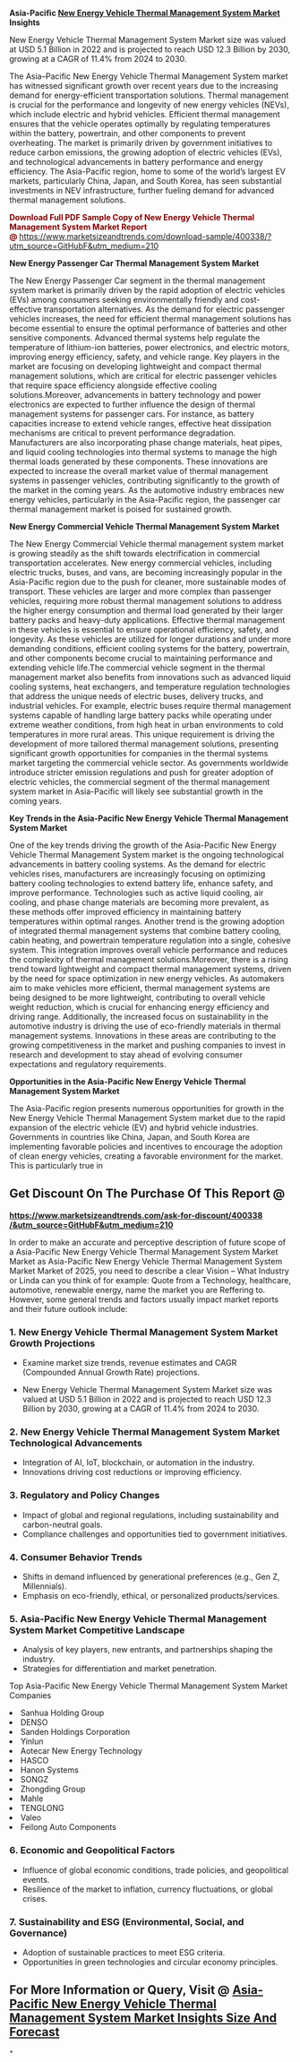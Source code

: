 <p><strong>Asia-Pacific&nbsp;<a href=""https://www.marketsizeandtrends.com/download-sample/400338/&amp;utm_source=GitHubF&amp;utm_medium=210"">New Energy Vehicle Thermal Management System Market</a> Insights</strong></p><p>New Energy Vehicle Thermal Management System Market size was valued at USD 5.1 Billion in 2022 and is projected to reach USD 12.3 Billion by 2030, growing at a CAGR of 11.4% from 2024 to 2030.</p><p><p>The Asia–Pacific New Energy Vehicle Thermal Management System market has witnessed significant growth over recent years due to the increasing demand for energy-efficient transportation solutions. Thermal management is crucial for the performance and longevity of new energy vehicles (NEVs), which include electric and hybrid vehicles. Efficient thermal management ensures that the vehicle operates optimally by regulating temperatures within the battery, powertrain, and other components to prevent overheating. The market is primarily driven by government initiatives to reduce carbon emissions, the growing adoption of electric vehicles (EVs), and technological advancements in battery performance and energy efficiency. The Asia-Pacific region, home to some of the world’s largest EV markets, particularly China, Japan, and South Korea, has seen substantial investments in NEV infrastructure, further fueling demand for advanced thermal management solutions. <p><strong><span style="color: #800000;">Download Full PDF Sample Copy of New Energy Vehicle Thermal Management System Market Report @</span>&nbsp;</strong><a href="https://www.marketsizeandtrends.com/download-sample/400338/?utm_source=GitHubF&amp;utm_medium=210" target="_blank">https://www.marketsizeandtrends.com/download-sample/400338/?utm_source=GitHubF&amp;utm_medium=210</a></p></p><p><strong>New Energy Passenger Car Thermal Management System Market</strong></p><p>The New Energy Passenger Car segment in the thermal management system market is primarily driven by the rapid adoption of electric vehicles (EVs) among consumers seeking environmentally friendly and cost-effective transportation alternatives. As the demand for electric passenger vehicles increases, the need for efficient thermal management solutions has become essential to ensure the optimal performance of batteries and other sensitive components. Advanced thermal systems help regulate the temperature of lithium-ion batteries, power electronics, and electric motors, improving energy efficiency, safety, and vehicle range. Key players in the market are focusing on developing lightweight and compact thermal management solutions, which are critical for electric passenger vehicles that require space efficiency alongside effective cooling solutions.Moreover, advancements in battery technology and power electronics are expected to further influence the design of thermal management systems for passenger cars. For instance, as battery capacities increase to extend vehicle ranges, effective heat dissipation mechanisms are critical to prevent performance degradation. Manufacturers are also incorporating phase change materials, heat pipes, and liquid cooling technologies into thermal systems to manage the high thermal loads generated by these components. These innovations are expected to increase the overall market value of thermal management systems in passenger vehicles, contributing significantly to the growth of the market in the coming years. As the automotive industry embraces new energy vehicles, particularly in the Asia-Pacific region, the passenger car thermal management market is poised for sustained growth.<p><strong>New Energy Commercial Vehicle Thermal Management System Market</strong></p><p>The New Energy Commercial Vehicle thermal management system market is growing steadily as the shift towards electrification in commercial transportation accelerates. New energy commercial vehicles, including electric trucks, buses, and vans, are becoming increasingly popular in the Asia-Pacific region due to the push for cleaner, more sustainable modes of transport. These vehicles are larger and more complex than passenger vehicles, requiring more robust thermal management solutions to address the higher energy consumption and thermal load generated by their larger battery packs and heavy-duty applications. Effective thermal management in these vehicles is essential to ensure operational efficiency, safety, and longevity. As these vehicles are utilized for longer durations and under more demanding conditions, efficient cooling systems for the battery, powertrain, and other components become crucial to maintaining performance and extending vehicle life.The commercial vehicle segment in the thermal management market also benefits from innovations such as advanced liquid cooling systems, heat exchangers, and temperature regulation technologies that address the unique needs of electric buses, delivery trucks, and industrial vehicles. For example, electric buses require thermal management systems capable of handling large battery packs while operating under extreme weather conditions, from high heat in urban environments to cold temperatures in more rural areas. This unique requirement is driving the development of more tailored thermal management solutions, presenting significant growth opportunities for companies in the thermal systems market targeting the commercial vehicle sector. As governments worldwide introduce stricter emission regulations and push for greater adoption of electric vehicles, the commercial segment of the thermal management system market in Asia-Pacific will likely see substantial growth in the coming years.<p><strong>Key Trends in the Asia-Pacific New Energy Vehicle Thermal Management System Market</strong></p><p>One of the key trends driving the growth of the Asia-Pacific New Energy Vehicle Thermal Management System market is the ongoing technological advancements in battery cooling systems. As the demand for electric vehicles rises, manufacturers are increasingly focusing on optimizing battery cooling technologies to extend battery life, enhance safety, and improve performance. Technologies such as active liquid cooling, air cooling, and phase change materials are becoming more prevalent, as these methods offer improved efficiency in maintaining battery temperatures within optimal ranges. Another trend is the growing adoption of integrated thermal management systems that combine battery cooling, cabin heating, and powertrain temperature regulation into a single, cohesive system. This integration improves overall vehicle performance and reduces the complexity of thermal management solutions.Moreover, there is a rising trend toward lightweight and compact thermal management systems, driven by the need for space optimization in new energy vehicles. As automakers aim to make vehicles more efficient, thermal management systems are being designed to be more lightweight, contributing to overall vehicle weight reduction, which is crucial for enhancing energy efficiency and driving range. Additionally, the increased focus on sustainability in the automotive industry is driving the use of eco-friendly materials in thermal management systems. Innovations in these areas are contributing to the growing competitiveness in the market and pushing companies to invest in research and development to stay ahead of evolving consumer expectations and regulatory requirements.<p><strong>Opportunities in the Asia-Pacific New Energy Vehicle Thermal Management System Market</strong></p><p>The Asia-Pacific region presents numerous opportunities for growth in the New Energy Vehicle Thermal Management System market due to the rapid expansion of the electric vehicle (EV) and hybrid vehicle industries. Governments in countries like China, Japan, and South Korea are implementing favorable policies and incentives to encourage the adoption of clean energy vehicles, creating a favorable environment for the market. This is particularly true in</p><h2><strong>Get Discount On The Purchase Of This Report @&nbsp;</strong></h2><p><strong><a href=""https://www.marketsizeandtrends.com/ask-for-discount/400338/&amp;utm_source=GitHubF&amp;utm_medium=210"" target=""_blank"">https://www.marketsizeandtrends.com/ask-for-discount/400338<br />/&amp;utm_source=GitHubF&amp;utm_medium=210</a></strong></p><p>In order to make an accurate and perceptive description of future scope of a Asia-Pacific&nbsp;New Energy Vehicle Thermal Management System Market Market as Asia-Pacific&nbsp;New Energy Vehicle Thermal Management System Market Market of 2025, you need to describe a clear Vision &ndash; What Industry or Linda can you think of for example: Quote from a Technology, healthcare, automotive, renewable energy, name the market you are Reffering to. However, some general trends and factors usually impact market reports and their future outlook include:</p><h3>1.&nbsp;<strong>New Energy Vehicle Thermal Management System Market Growth Projections</strong></h3><ul><li>Examine market size trends, revenue estimates and CAGR (Compounded Annual Growth Rate) projections.</li><li><p>New Energy Vehicle Thermal Management System Market size was valued at USD 5.1 Billion in 2022 and is projected to reach USD 12.3 Billion by 2030, growing at a CAGR of 11.4% from 2024 to 2030.</p></li></ul><h3>2.&nbsp;<strong>New Energy Vehicle Thermal Management System Market Technological Advancements</strong></h3><ul><li>Integration of AI, IoT, blockchain, or automation in the industry.</li><li>Innovations driving cost reductions or improving efficiency.</li></ul><h3>3.&nbsp;<strong>Regulatory and Policy Changes</strong></h3><ul><li>Impact of global and regional regulations, including sustainability and carbon-neutral goals.</li><li>Compliance challenges and opportunities tied to government initiatives.</li></ul><h3>4.&nbsp;<strong>Consumer Behavior Trends</strong></h3><ul><li>Shifts in demand influenced by generational preferences (e.g., Gen Z, Millennials).</li><li>Emphasis on eco-friendly, ethical, or personalized products/services.</li></ul><h3>5.&nbsp;<strong>Asia-Pacific New Energy Vehicle Thermal Management System Market Competitive Landscape</strong></h3><ul><li>Analysis of key players, new entrants, and partnerships shaping the industry.</li><li>Strategies for differentiation and market penetration.</li></ul><p data-pm-slice=""1 1 []"">Top Asia-Pacific New Energy Vehicle Thermal Management System Market Companies</p><div data-test-id=""""><p><li>Sanhua Holding Group</li><li> DENSO</li><li> Sanden Holdings Corporation</li><li> Yinlun</li><li> Aotecar New Energy Technology</li><li> HASCO</li><li> Hanon Systems</li><li> SONGZ</li><li> Zhongding Group</li><li> Mahle</li><li> TENGLONG</li><li> Valeo</li><li> Feilong Auto Components</li></p></div><h3>6.&nbsp;<strong>Economic and Geopolitical Factors</strong></h3><ul><li>Influence of global economic conditions, trade policies, and geopolitical events.</li><li>Resilience of the market to inflation, currency fluctuations, or global crises.</li></ul><h3>7.&nbsp;<strong>Sustainability and ESG (Environmental, Social, and Governance)</strong></h3><ul><li>Adoption of sustainable practices to meet ESG criteria.</li><li>Opportunities in green technologies and circular economy principles.</li></ul><h2><strong>For More Information or Query, Visit @&nbsp;</strong><a href=""https://www.verifiedmarketreports.com/product/new-energy-vehicle-thermal-management-system-market/"" target=""_blank"">Asia-Pacific New Energy Vehicle Thermal Management System Market Insights Size And Forecast</a></h2>"
